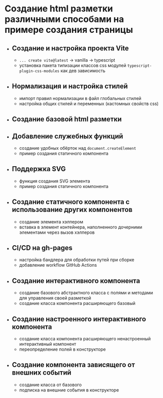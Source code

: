 # Создание html разметки различными способами на примере создания страницы

- ## Создание и настройка проекта Vite

  - `... create vite@latest` -> vanilla -> typescript
  - установка пакета типизации классов css модулей `typescript-plugin-css-modules` как дев зависимость

- ## Нормализация и настройка стилей

  - импорт правил нормализации в файл глобальных стилей
  - настройка общих стилей и переменных (кастомных свойств css)

- ## Создание базовой html разметки

- ## Добавление служебных функций

  - создание удобных обёрток над `document.createElement`
  - пример создания статичного компонента

- ## Поддержка SVG

  - функция создания SVG элемента
  - пример создания статичного компонента

- ## Создание статичного компонента с использование других компонентов

  - создание элемента хэлпером
  - вставка в элемент контейнера, наполненного дочерними элементами через вызов хэлперов

- ## CI/CD на gh-pages

  - настройка бандлера для обработки путей при сборке
  - добавление workflow GitHub Actions

- ## Создание интерактивного компонента

  - создание базового абстрактного класса с полями и методами для управления своей разметкой
  - создание класса компонента расширяющего базовый

- ## Создание настроенного интерактивного компонента

  - создание класса компонента расширяющего ненастроенный интерактивный компонент
  - переопределение полей в конструкторе

- ## Создание компонента зависящего от внешних событий

  - создание класса от базового
  - подписка на внешние события в конструкторе